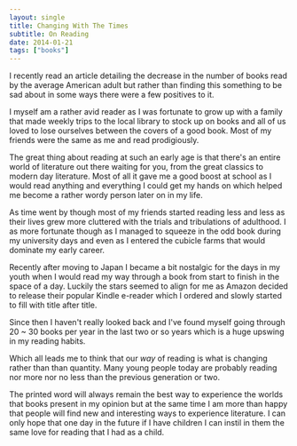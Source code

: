 ```yaml
---
layout: single
title: Changing With The Times
subtitle: On Reading
date: 2014-01-21
tags: ["books"]
---
```

I recently read an article detailing the decrease in the number of books read by the average American adult but rather than finding this something to be sad about in some ways there were a few positives to it.

I myself am a rather avid reader as I was fortunate to grow up with a family that made weekly trips to the local library to stock up on books and all of us loved to lose ourselves between the covers of a good book. Most of my friends were the same as me and read prodigiously.

The great thing about reading at such an early age is that there's an entire world of literature out there waiting for you, from the great classics to modern day literature. Most of all it gave me a good boost at school as I would read anything and everything I could get my hands on which helped me become a rather wordy person later on in my life.

As time went by though most of my friends started reading less and less as their lives grew more cluttered with the trials and tribulations of adulthood. I as more fortunate though as I managed to squeeze in the odd book during my university days and even as I entered the cubicle farms that would dominate my early career.

Recently after moving to Japan I became a bit nostalgic for the days in my youth when I would read my way through a book from start to finish in the space of a day. Luckily the stars seemed to align for me as Amazon decided to release their popular Kindle e-reader which I ordered and slowly started to fill with title after title.

Since then I haven't really looked back and I've found myself going through 20 ~ 30 books per year in the last two or so years which is a huge upswing in my reading habits.

Which all leads me to think that our _way_ of reading is what is changing rather than than quantity. Many young people today are probably reading nor more nor no less than the previous generation or two.

The printed word will always remain the best way to experience the worlds that books present in my opinion but at the same time I am more than happy that people will find new and interesting ways to experience literature. I can only hope that one day in the future if I have children I can instil in them the same love for reading that I had as a child.
